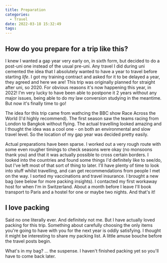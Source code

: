 ```yaml
---
title: Preparation
categories:
  - Travel
date: 2022-03-18 15:32:49
tags:
---
```

##
## How do you prepare for a trip like this?
I knew I wanted a gap year very early on, in sixth form, but decided to do a post-uni one instead of the usual pre-uni. Any travel I did during uni cemented the idea that I absolutely wanted to have a year to travel before starting *life*. I got my training contract and asked for it to be delayed a year, they agreed and here we are! This trip was originally planned for straight after uni, so 2020. For obvious reasons it's now happening this year, in 2022! I'm very lucky to have been able to postpone it 2 years without any major issues, being able to do my law conversion studying in the meantime. But now it's finally time to go!

The idea for this trip came from wathcing the BBC show Race Across the World (I'd highly recommend). The first season saw the teams racing from London to Bangkok without flying. The actual travelling looked amazing and I thought the idea was a cool one - on both an environmental and slow travel level. So the location of my gap year was decided pretty easily.

Actual preparations have been sparse. I worked out a very rough route with some even rougher timings to check seasons were okay (no monsoons thank you) and that it was actually possible to cross certain borders. I looked into the countries and found some things I'd definitely like to see/do, but I've left most of that sort of thing to later. I'll have plenty of time to look into stuff whilst travelling, and can get recommendations from people I met on the way. I sorted my vaccinations and travel insurance. I brought a new bag (see below for more packing insights). I contacted my first workaway host for when I'm in Switzerland. About a month before I leave I'll book transport to Paris and a hostel for one or maybe two nights. And that's it!

## I love packing
Said no one literally ever. And definitely not me. But I have actually loved packing for this trip. Something about carefully choosing the only items you're going to have with you for the next year is oddly satisfying. I thought it might be interesting to share my packing list. A little amuse bouche before the travel posts begin.

What's in my bag?
 ... the suspense. I haven't finished packing yet so you'll have to come back later.
